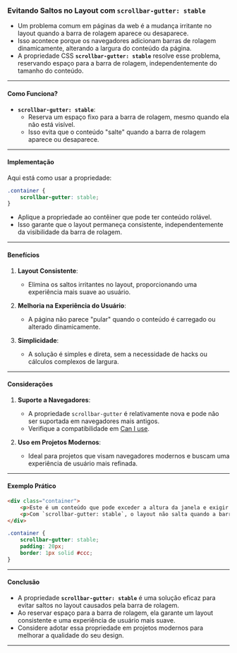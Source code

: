 ### **Evitando Saltos no Layout com `scrollbar-gutter: stable`**

- Um problema comum em páginas da web é a mudança irritante no layout quando a barra de rolagem aparece ou desaparece.
- Isso acontece porque os navegadores adicionam barras de rolagem dinamicamente, alterando a largura do conteúdo da página.
- A propriedade CSS **`scrollbar-gutter: stable`** resolve esse problema, reservando espaço para a barra de rolagem, independentemente do tamanho do conteúdo.

---

#### **Como Funciona?**
- **`scrollbar-gutter: stable`**:
  - Reserva um espaço fixo para a barra de rolagem, mesmo quando ela não está visível.
  - Isso evita que o conteúdo "salte" quando a barra de rolagem aparece ou desaparece.

---

#### **Implementação**
Aqui está como usar a propriedade:

```css
.container {
    scrollbar-gutter: stable;
}
```

- Aplique a propriedade ao contêiner que pode ter conteúdo rolável.
- Isso garante que o layout permaneça consistente, independentemente da visibilidade da barra de rolagem.

---

#### **Benefícios**
1. **Layout Consistente**:
   - Elimina os saltos irritantes no layout, proporcionando uma experiência mais suave ao usuário.

2. **Melhoria na Experiência do Usuário**:
   - A página não parece "pular" quando o conteúdo é carregado ou alterado dinamicamente.

3. **Simplicidade**:
   - A solução é simples e direta, sem a necessidade de hacks ou cálculos complexos de largura.

---

#### **Considerações**
1. **Suporte a Navegadores**:
   - A propriedade `scrollbar-gutter` é relativamente nova e pode não ser suportada em navegadores mais antigos.
   - Verifique a compatibilidade em [Can I use](https://caniuse.com/).

2. **Uso em Projetos Modernos**:
   - Ideal para projetos que visam navegadores modernos e buscam uma experiência de usuário mais refinada.

---

#### **Exemplo Prático**
```html
<div class="container">
    <p>Este é um conteúdo que pode exceder a altura da janela e exigir uma barra de rolagem.</p>
    <p>Com `scrollbar-gutter: stable`, o layout não salta quando a barra de rolagem aparece.</p>
</div>
```

```css
.container {
    scrollbar-gutter: stable;
    padding: 20px;
    border: 1px solid #ccc;
}
```

---

#### **Conclusão**
- A propriedade **`scrollbar-gutter: stable`** é uma solução eficaz para evitar saltos no layout causados pela barra de rolagem.
- Ao reservar espaço para a barra de rolagem, ela garante um layout consistente e uma experiência de usuário mais suave.
- Considere adotar essa propriedade em projetos modernos para melhorar a qualidade do seu design.

---

